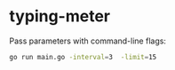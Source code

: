# typing-meter
 
Pass parameters with command-line flags:  
```bash
go run main.go -interval=3  -limit=15
```
